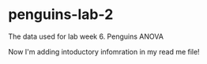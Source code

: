 # penguins-lab-2
The data used for lab week 6. Penguins ANOVA 

Now I'm adding intoductory infomration in my read me file! 
